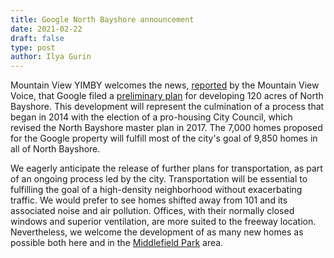```yaml
---
title: Google North Bayshore announcement
date: 2021-02-22
draft: false
type: post
author: Ilya Gurin
---
```


Mountain View YIMBY welcomes the news, [reported] by the Mountain View Voice, that Google filed a [preliminary plan] for developing 120 acres of North Bayshore. This development will represent the culmination of a process that began in 2014 with the election of a pro-housing City Council, which revised the North Bayshore master plan in 2017. The 7,000 homes proposed for the Google property will fulfill most of the city's goal of 9,850 homes in all of North Bayshore.

We eagerly anticipate the release of further plans for transportation, as part of an ongoing process led by the city. Transportation will be essential to fulfilling the goal of a high-density neighborhood without exacerbating traffic. We would prefer to see homes shifted away from 101 and its associated noise and air pollution. Offices, with their normally closed windows and superior ventilation, are more suited to the freeway location. Nevertheless, we welcome the development of as many new homes as possible both here and in the [Middlefield Park] area.

[reported]:https://mv-voice.com/news/2021/02/04/google-submits-plans-to-build-7000-homes-in-north-bayshore-the-largest-project-in-citys-history
[preliminary plan]:https://realestate.withgoogle.com/northbayshore/
[Middlefield Park]:/post/2021-02-03-google-middlefield-park-master-plan/
